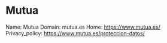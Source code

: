 
# Mutua

Name: Mutua
Domain: mutua.es
Home: https://www.mutua.es/
Privacy_policy: https://www.mutua.es/proteccion-datos/
